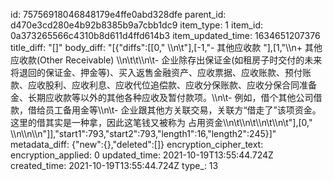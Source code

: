 id: 75756918046848179e4ffe0abd328dfe
parent_id: d470e3cd280e4b92b8385b9a7cbb1dc9
item_type: 1
item_id: 0a373265566c4310b8d611d4ffd614b3
item_updated_time: 1634651207376
title_diff: "[]"
body_diff: "[{\"diffs\":[[0,\"  \\\n\\t\"],[-1,\"- 其他应收款 \"],[1,\"\\\n+ 其他应收款(Other Receivable) \\\n\\t\\t\\\n\\t-   企业除存出保证金(如租房子时交付的未来将退回的保证金、押金等)、买入返售金融资产、应收票据、应收账款、预付账款、应收股利、应收利息、应收代位追偿款、应收分保账款、应收分保合同准备金、长期应收款等以外的其他各种应收及暂付款项。\\\n\\t-   例如，借个其他公司借款，借给员工备用金等\\\n\\t-   企业跟其他方关联交易，关联方“借走了”该项资金。这里的借其实是一种拿，因此这笔钱又被称为 占用资金\\\n\\t\\\n\\t\\\n\\t\\\n\\t\"],[0,\" \\\n\\\n\\\n\"]],\"start1\":793,\"start2\":793,\"length1\":16,\"length2\":245}]"
metadata_diff: {"new":{},"deleted":[]}
encryption_cipher_text: 
encryption_applied: 0
updated_time: 2021-10-19T13:55:44.724Z
created_time: 2021-10-19T13:55:44.724Z
type_: 13